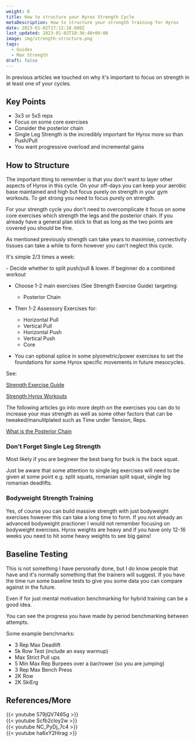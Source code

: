 ```yaml
---
weight: 0
title: How to structure your Hyrox Strength Cycle
metaDescription: How to structure your strength training for Hyrox
date: 2023-01-02T17:12:18.680Z
last_updated: 2023-01-02T18:36:48+00:00
image: img/strength-structure.png
tags:
  - Guides
  - Max Strength
draft: false
---
```

In previous articles we touched on why it's important to focus on strength in at least one of your cycles.

## Key Points

* 3x3 or 5x5 reps
* Focus on some core exercises
* Consider the posterior chain
* Single Leg Strength is the incredibly important for Hyrox more so than Push/Pull
* You want progressive overload and incremental gains

## How to Structure

The important thing to remember is that you don't want to layer other aspects of Hyrox in this cycle. On your off-days you can keep your aerobic base maintained and high but focus purely on strength in your gym workouts. To get strong you need to focus purely on strength.

For your strength cycle you don't need to overcomplicate it focus on some core exercises which strength the legs and the posterior chain. If you already have a general plan stick to that as long as the two points are covered you should be fine.

As mentioned previously strength can take years to maximise, connectivity tissues can take a while to form however you can't neglect this cycle.

It's simple 2/3 times a week:

\- Decide whether to split push/pull & lower. If beginner do a combined workout

* Choose 1-2 main exercises (See Strength Exercise Guide) targeting:

  * Posterior Chain 
* Then 1-2 Assessory Exercises for:

  * Horizontal Pull
  * Vertical Pull
  * Horizontal Push
  * Vertical Push      
  * Core
* You can optional splice in some plyometric/power exercises to set the foundations for some Hyrox specific movements in future mesocycles.

See:

[Strength Exercise Guide](https://www.compromisedrunning.com/post/strength-guide/)


[Strength Hyrox Workouts](https://www.compromisedrunning.com/post/hyrox-strength-workouts/)

The following articles go into more depth on the exercises you can do to increase your max strength as well as some other factors that can be tweaked/manulitplated such as Time under Tension, Reps.

[What is the Posterior Chain](https://www.compromisedrunning.com/post/what-is-the-posterior-chain/)



### Don't Forget  Single Leg Strength

Most likely if you are begineer the best bang for buck is the back squat.

Just be aware that some attention to single leg exercises will need to be given at some point e.g. split squats, romanian split squat, single leg romanian deadlifts.

### Bodyweight Strength Training

Yes, of course you can build massive strength with just bodyweight exercises however this can take a long time to form. If you not already an advanced bodyweight practioner I would not remember focusing on bodyweight exercises. Hyrox weights are heavy and if you have only 12-16 weeks you need to hit some heavy weights to see big gains!

## Baseline Testing

This is not something I have personally done, but I do know people that have and it's normally something that the trainers will suggest. If you have the time run some baseline tests to give you some data you can compare against in the future.

Even if for just mental motivation benchmarking for hybrid training can be a good idea. 

You can see the progress you have made by period benchmarking between attempts.

Some example benchmarks:

* 3 Rep Max Deadlift
* 5k Row Test (include an easy warmup)
* Max Strict Pull ups
* 5 Min Max Rep Burpees over a bar/rower (so you are jumping)
* 3 Rep Max Bench Press
* 2K Row
* 2K SkiErg

## References/More

<div class="img-m">{{< youtube 579jQV7465g >}}</div>

<div class="img-m">{{< youtube Scfb2cloy2w >}}</div>

<div class="img-m">{{< youtube NC_PyDj_7c4 >}}</div>

<div class="img-m">{{< youtube ha6xY2Hirag >}}</div>